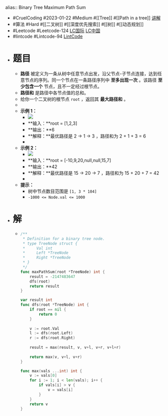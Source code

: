 alias:: Binary Tree Maximum Path Sum

- #CruelCoding #2023-01-22 #Medium #[[Tree]] #[[Path in a tree]] [讲解](https://youtu.be/cuneDTWejTw)
- #算法 #Hard #[[二叉树]] #[[深度优先搜索]] #[[树]] #[[动态规划]]
- #Leetcode #Leetcode-124 [LC国际](https://leetcode.com/problems/binary-tree-maximum-path-sum/) [LC中国](https://leetcode.cn/problems/binary-tree-maximum-path-sum/)
- #lintcode #Lintcode-94 [LintCode](https://www.lintcode.com/problem/94/)
- # 题目
	- **路径** 被定义为一条从树中任意节点出发，沿父节点-子节点连接，达到任意节点的序列。同一个节点在一条路径序列中 **至多出现一次** 。该路径 **至少包含一个** 节点，且不一定经过根节点。
	- **路径和** 是路径中各节点值的总和。
	- 给你一个二叉树的根节点 `root` ，返回其 **最大路径和** 。
	-
	- **示例 1：**
		- ![](https://assets.leetcode.com/uploads/2020/10/13/exx1.jpg)
		- **输入：**root = [1,2,3]
		- **输出：**6
		- **解释：**最优路径是 2 -> 1 -> 3 ，路径和为 2 + 1 + 3 = 6
		-
	- **示例 2：**
		- ![](https://assets.leetcode.com/uploads/2020/10/13/exx2.jpg)
		- **输入：**root = [-10,9,20,null,null,15,7]
		- **输出：**42
		- **解释：**最优路径是 15 -> 20 -> 7 ，路径和为 15 + 20 + 7 = 42
		-
	- **提示：**
		- 树中节点数目范围是 `[1, 3 * 104]`
		- `-1000 <= Node.val <= 1000`
- # 解
	- ```go
	  /**
	   * Definition for a binary tree node.
	   * type TreeNode struct {
	   *     Val int
	   *     Left *TreeNode
	   *     Right *TreeNode
	   * }
	   */
	  func maxPathSum(root *TreeNode) int {
	      result = -2147483647
	      dfs(root)
	      return result
	  }
	  
	  var result int
	  func dfs(root *TreeNode) int {
	      if root == nil {
	          return 0
	      }
	      
	      v := root.Val
	      l := dfs(root.Left)
	      r := dfs(root.Right)
	      
	      result = max(result, v, v+l, v+r, v+l+r)
	      
	      return max(v, v+l, v+r)
	  }
	  
	  func max(vals ...int) int {
	      v := vals[0]
	      for i := 1; i < len(vals); i++ {
	          if vals[i] > v {
	              v = vals[i]
	          }
	      }
	      return v
	  }
	  ```
